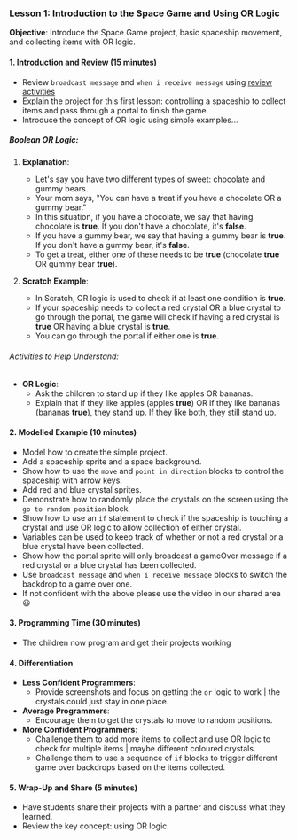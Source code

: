 ### Lesson 1: Introduction to the Space Game and Using OR Logic

**Objective**: Introduce the Space Game project, basic spaceship movement, and collecting items with OR logic.

#### 1. Introduction and Review (15 minutes)
- Review `broadcast message` and `when i receive message` using [review activities](review.md)
- Explain the project for this first lesson: controlling a spaceship to collect items and pass through a portal to finish the game.
- Introduce the concept of OR logic using simple examples...
##### Boolean OR Logic:
1. **Explanation**:
   - Let's say you have two different types of sweet: chocolate and gummy bears.
   - Your mom says, "You can have a treat if you have a chocolate OR a gummy bear."
   - In this situation, if you have a chocolate, we say that having chocolate is **true**. If you don't have a chocolate, it's **false**.
   - If you have a gummy bear, we say that having a gummy bear is **true**. If you don't have a gummy bear, it's **false**.
   - To get a treat, either one of these needs to be **true** (chocolate **true** OR gummy bear **true**).

2. **Scratch Example**:
   - In Scratch, OR logic is used to check if at least one condition is **true**.
   - If your spaceship needs to collect a red crystal OR a blue crystal to go through the portal, the game will check if having a red crystal is **true** OR having a blue crystal is **true**.
   - You can go through the portal if either one is **true**.

###### Activities to Help Understand:
- **OR Logic**: 
  - Ask the children to stand up if they like apples OR bananas.
  - Explain that if they like apples (apples **true**) OR if they like bananas (bananas **true**), they stand up. If they like both, they still stand up.

#### 2. Modelled Example (10 minutes)
- Model how to create the simple project.
- Add a spaceship sprite and a space background.
- Show how to use the `move` and `point in direction` blocks to control the spaceship with arrow keys.
- Add red and blue crystal sprites.
- Demonstrate how to randomly place the crystals on the screen using the `go to random position` block.
- Show how to use an `if` statement to check if the spaceship is touching a crystal and use OR logic to allow collection of either crystal.
- Variables can be used to keep track of whether or not a red crystal or a blue crystal have been collected.
- Show how the portal sprite will only broadcast a gameOver message if a red crystal or a blue crystal has been collected.
- Use `broadcast message` and `when i receive message` blocks to switch the backdrop to a game over one.
- If not confident with the above please use the video in our shared area 😃

#### 3. Programming Time (30 minutes)
- The children now program and get their projects working

#### 4. Differentiation
- **Less Confident Programmers**: 
  - Provide screenshots and focus on getting the `or` logic to work | the crystals could just stay in one place.
- **Average Programmers**: 
  - Encourage them to get the crystals to move to random positions.
- **More Confident Programmers**: 
  - Challenge them to add more items to collect and use OR logic to check for multiple items | maybe different coloured crystals.
  - Challenge them to use a sequence of `if` blocks to trigger different game over backdrops based on the items collected.

#### 5. Wrap-Up and Share (5 minutes)
- Have students share their projects with a partner and discuss what they learned.
- Review the key concept: using OR logic.

